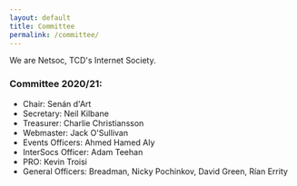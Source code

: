 ```yaml
---
layout: default
title: Committee
permalink: /committee/
---
```

We are Netsoc, TCD's Internet Society.

### Committee 2020/21:

- Chair: Senán d'Art
- Secretary: Neil Kilbane
- Treasurer: Charlie Christiansson
- Webmaster: Jack O'Sullivan
- Events Officers: Ahmed Hamed Aly
- InterSocs Officer: Adam Teehan
- PRO: Kevin Troisi
- General Officers: Breadman, Nicky Pochinkov, David Green, Rían Errity

<!-- You can view previous committees [here](previous-committees). -->
